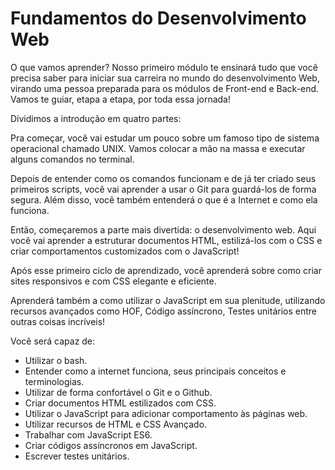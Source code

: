 # Fundamentos do Desenvolvimento Web

O que vamos aprender?
Nosso primeiro módulo te ensinará tudo que você precisa saber para iniciar sua carreira no mundo do desenvolvimento Web, virando uma pessoa preparada para os módulos de Front-end e Back-end. Vamos te guiar, etapa a etapa, por toda essa jornada!

Dividimos a introdução em quatro partes:

Pra começar, você vai estudar um pouco sobre um famoso tipo de sistema operacional chamado UNIX. Vamos colocar a mão na massa e executar alguns comandos no terminal.

Depois de entender como os comandos funcionam e de já ter criado seus primeiros scripts, você vai aprender a usar o Git para guardá-los de forma segura. Além disso, você também entenderá o que é a Internet e como ela funciona.

Então, começaremos a parte mais divertida: o desenvolvimento web. Aqui você vai aprender a estruturar documentos HTML, estilizá-los com o CSS e criar comportamentos customizados com o JavaScript!

Após esse primeiro ciclo de aprendizado, você aprenderá sobre como criar sites responsivos e com CSS elegante e eficiente.

Aprenderá também a como utilizar o JavaScript em sua plenitude, utilizando recursos avançados como HOF, Código assíncrono, Testes unitários entre outras coisas incríveis!

Você será capaz de:

- Utilizar o bash.
- Entender como a internet funciona, seus principais conceitos e terminologias.
- Utilizar de forma confortável o Git e o Github.
- Criar documentos HTML estilizados com CSS.
- Utilizar o JavaScript para adicionar comportamento às páginas web.
- Utilizar recursos de HTML e CSS Avançado.
- Trabalhar com JavaScript ES6.
- Criar códigos assíncronos em JavaScript.
- Escrever testes unitários.
